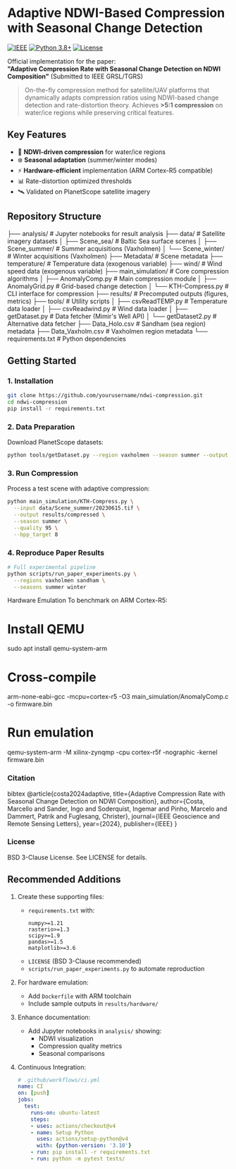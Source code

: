 # Adaptive NDWI-Based Compression with Seasonal Change Detection

[![IEEE](https://img.shields.io/badge/IEEE-GRSL-8A2BE2)](https://ieeexplore.ieee.org/document/XXXXXXX)
[![Python 3.8+](https://img.shields.io/badge/Python-3.8%2B-blue)](https://python.org)
[![License](https://img.shields.io/badge/License-BSD--3--Clause-green)](LICENSE)

Official implementation for the paper:  
**"Adaptive Compression Rate with Seasonal Change Detection on NDWI Composition"** (Submitted to IEEE GRSL/TGRS)

> On-the-fly compression method for satellite/UAV platforms that dynamically adapts compression ratios using NDWI-based change detection and rate-distortion theory. Achieves **>5:1 compression** on water/ice regions while preserving critical features.

## Key Features
- 🌊 **NDWI-driven compression** for water/ice regions
- ❄️ **Seasonal adaptation** (summer/winter modes)
- ⚡ **Hardware-efficient** implementation (ARM Cortex-R5 compatible)
- 📊 Rate-distortion optimized thresholds
- 🛰️ Validated on PlanetScope satellite imagery

## Repository Structure

├── analysis/ # Jupyter notebooks for result analysis
├── data/ # Satellite imagery datasets
│ ├── Scene_sea/ # Baltic Sea surface scenes
│ ├── Scene_summer/ # Summer acquisitions (Vaxholmen)
│ └── Scene_winter/ # Winter acquisitions (Vaxholmen)
├── Metadata/ # Scene metadata
├── temperature/ # Temperature data (exogenous variable)
├── wind/ # Wind speed data (exogenous variable)
├── main_simulation/ # Core compression algorithms
│ ├── AnomalyComp.py # Main compression module
│ ├── AnomalyGrid.py # Grid-based change detection
│ └── KTH-Compress.py # CLI interface for compression
├── results/ # Precomputed outputs (figures, metrics)
├── tools/ # Utility scripts
│ ├── csvReadTEMP.py # Temperature data loader
│ ├── csvReadwind.py # Wind data loader
│ ├── getDataset.py # Data fetcher (Mimir's Well API)
│ └── getDataset2.py # Alternative data fetcher
├── Data_Holo.csv # Sandham (sea region) metadata
├── Data_Vaxholm.csv # Vaxholmen region metadata
└── requirements.txt # Python dependencies


## Getting Started

### 1. Installation
```bash
git clone https://github.com/yourusername/ndwi-compression.git
cd ndwi-compression
pip install -r requirements.txt 
```
### 2. Data Preparation

Download PlanetScope datasets:
```bash
python tools/getDataset.py --region vaxholmen --season summer --output data/Scene_summer
```

### 3. Run Compression

Process a test scene with adaptive compression:
```bash
python main_simulation/KTH-Compress.py \
  --input data/Scene_summer/20230615.tif \
  --output results/compressed \
  --season summer \
  --quality 95 \
  --bpp_target 8
```
### 4. Reproduce Paper Results
```bash
# Full experimental pipeline
python scripts/run_paper_experiments.py \
  --regions vaxholmen sandham \
  --seasons summer winter
```

Hardware Emulation
To benchmark on ARM Cortex-R5:

# Install QEMU
sudo apt install qemu-system-arm

# Cross-compile
arm-none-eabi-gcc -mcpu=cortex-r5 -O3 main_simulation/AnomalyComp.c -o firmware.bin

# Run emulation
qemu-system-arm -M xilinx-zynqmp -cpu cortex-r5f -nographic -kernel firmware.bin

### Citation

bibtex
@article{costa2024adaptive,
  title={Adaptive Compression Rate with Seasonal Change Detection on NDWI Composition},
  author={Costa, Marcello and Sander, Ingo and Soderquist, Ingemar and Pinho, Marcelo and Dammert, Patrik and Fuglesang, Christer},
  journal={IEEE Geoscience and Remote Sensing Letters},
  year={2024},
  publisher={IEEE}
}

### License
BSD 3-Clause License. See LICENSE for details.


## Recommended Additions

1. Create these supporting files:
   - `requirements.txt` with:
     ```
     numpy>=1.21
     rasterio>=1.3
     scipy>=1.9
     pandas>=1.5
     matplotlib>=3.6
     ```
   - `LICENSE` (BSD 3-Clause recommended)
   - `scripts/run_paper_experiments.py` to automate reproduction

2. For hardware emulation:
   - Add `Dockerfile` with ARM toolchain
   - Include sample outputs in `results/hardware/`

3. Enhance documentation:
   - Add Jupyter notebooks in `analysis/` showing:
     - NDWI visualization
     - Compression quality metrics
     - Seasonal comparisons

4. Continuous Integration:
   ```yml
   # .github/workflows/ci.yml
   name: CI
   on: [push]
   jobs:
     test:
       runs-on: ubuntu-latest
       steps:
       - uses: actions/checkout@v4
       - name: Setup Python
         uses: actions/setup-python@v4
         with: {python-version: '3.10'}
       - run: pip install -r requirements.txt
       - run: python -m pytest tests/
